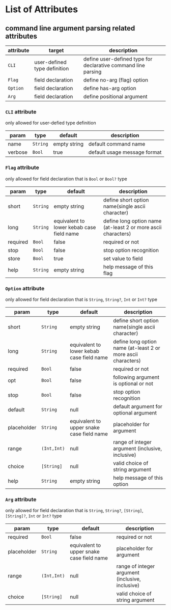 # List of Attributes
## command line argument parsing related attributes

| **attribute** | **target**                   | **description**                                               |
|---------------|------------------------------|---------------------------------------------------------------|
| ``CLI``       | user-defined type definition | define user-defined type for declarative command line parsing |
| ``Flag``      | field declaration            | define no-arg (flag) option                                   |
| ``Option``    | field declaration            | define has-arg option                                         |
| ``Arg``       | field declaration            | define positional argument                                    |

### ``CLI`` attribute
only allowed for user-defied type definition

| **param** | **type**   | **default**  | **description**              |
|-----------|------------|--------------|------------------------------|
| name      | ``String`` | empty string | default command name         |
| verbose   | ``Bool``   | true         | default usage message format |

### ``Flag`` attribute
only allowed for field declaration that is ``Bool`` or ``Bool?`` type

| **param** | **type**   | **default**                               | **description**                                               |
|-----------|------------|-------------------------------------------|---------------------------------------------------------------|
| short     | ``String`` | empty string                              | define short option name(single ascii character)              |
| long      | ``String`` | equivalent to lower kebab case field name | define long option name (at-least 2 or more ascii characters) |
| required  | ``Bool``   | false                                     | required or not                                               |
| stop      | ``Bool``   | false                                     | stop option recognition                                       |
| store     | ``Bool``   | true                                      | set value to field                                            |
| help      | ``String`` | empty string                              | help message of this flag                                     |


### ``Option`` attribute
only allowed for field declaration that is ``String``, ``String?``, ``Int`` or ``Int?`` type

| **param**   | **type**      | **default**                               | **description**                                               |
|-------------|---------------|-------------------------------------------|---------------------------------------------------------------|
| short       | ``String``    | empty string                              | define short option name(single ascii character)              |
| long        | ``String``    | equivalent to lower kebab case field name | define long option name (at-least 2 or more ascii characters) |
| required    | ``Bool``      | false                                     | required or not                                               |
| opt         | ``Bool``      | false                                     | following argument is optional or not                         |
| stop        | ``Bool``      | false                                     | stop option recognition                                       |
| default     | ``String``    | null                                      | default argument for optional argument                        |
| placeholder | ``String``    | equivalent to upper snake case field name | placeholder for argument                                      |
| range       | ``(Int,Int)`` | null                                      | range of integer argument (inclusive, inclusive)              |
| choice      | ``[String]``  | null                                      | valid choice of string argument                               |
| help        | ``String``    | empty string                              | help message of this option                                   |


### ``Arg`` attribute
only allowed for field declaration that is ``String``, ``String?``, ``[String]``, ``[String]?``, ``Int`` or ``Int?`` type

| **param**   | **type**      | **default**                               | **description**                                               |
|-------------|---------------|-------------------------------------------|---------------------------------------------------------------|
| required    | ``Bool``      | false                                     | required or not                                               |
| placeholder | ``String``    | equivalent to upper snake case field name | placeholder for argument                                      |
| range       | ``(Int,Int)`` | null                                      | range of integer argument (inclusive, inclusive)              |
| choice      | ``[String]``  | null                                      | valid choice of string argument                               |
